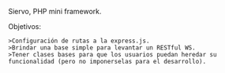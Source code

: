Siervo, PHP mini framework.

Objetivos:

	>Configuración de rutas a la express.js.
	>Brindar una base simple para levantar un RESTful WS.
	>Tener clases bases para que los usuarios puedan heredar su 
	funcionalidad (pero no imponerselas para el desarrollo).	
